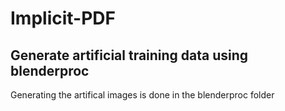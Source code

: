 # Implicit-PDF
## Generate artificial training data using blenderproc
Generating the artifical images is done in the blenderproc folder

